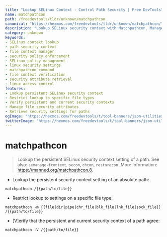 ```yaml
---
title: "Lookup SELinux Context - Control Path Security | Free DevTools"
name: matchpathcon
path: /freedevtools/tldr/unknown/matchpathcon
canonical: "https://hexmos.com/freedevtools/tldr/unknown/matchpathcon/"
description: "Lookup SELinux security context with Matchpathcon. Manage file security and verify SELinux settings. Free online tool, no registration required."
category: unknown
keywords:
- SELinux context lookup
- path security context
- file context manager
- security policy enforcement
- SELinux policy management
- linux security settings
- matchpathcon command
- file context verification
- security attribute retrieval
- linux access control
features:
- Lookup persistent SELinux security context
- Restrict lookup to specific file types
- Verify persistent and current security contexts
- Manage file security attributes
- Retrieve security settings for paths
ogImage: "https://hexmos.com/freedevtools/t/tool-banners/json-utilities-banner.png"
twitterImage: "https://hexmos.com/freedevtools/t/tool-banners/json-utilities-banner.png"
---
```


# matchpathcon

> Lookup the persistent SELinux security context setting of a path.
> See also: `semanage-fcontext`, `secon`, `chcon`, `restorecon`.
> More information: <https://manned.org/matchpathcon.8>.

- Lookup the persistent security context setting of an absolute path:

`matchpathcon /{{path/to/file}}`

- Restrict lookup to settings on a specific file type:

`matchpathcon -m {{file|dir|pipe|chr_file|blk_file|lnk_file|sock_file}} /{{path/to/file}}`

- [V]erify that the persistent and current security context of a path agree:

`matchpathcon -V /{{path/to/file}}`
